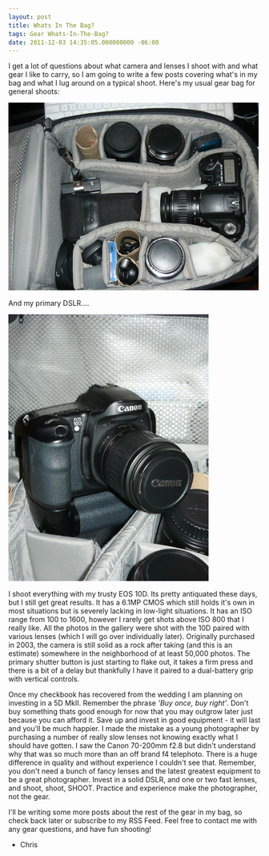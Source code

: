 ```yaml
---
layout: post
title: Whats In The Bag? 
tags: Gear Whats-In-The-Bag?
date: 2011-12-03 14:35:05.000000000 -06:00
---
```

<p>I get a lot of questions about what camera and lenses I shoot with and what gear I like to carry, so I am going to write a few posts covering what's in my bag and what I lug around on a typical shoot.  Here's my usual gear bag for general shoots:</p>

<img src="/images/bag.jpg" alt="Lowepro Camera Bag" />

<p>And my primary DSLR....</p>
<img src="/images/10D.jpg" alt="Canon EOS 10D DSLR" />

<p>I shoot everything with my trusty EOS 10D.  Its pretty antiquated these days, but I still get great results.  It has a 6.1MP CMOS which still holds it's own in most situations but is severely lacking in low-light situations. It has an ISO range from 100 to 1600, however I rarely get shots above ISO 800 that I really like. All the photos in the gallery were shot with the 10D paired with various lenses (which I will go over individually later).  Originally purchased in 2003, the camera is still solid as a rock after taking (and this is an estimate) somewhere in the neighborhood of at least 50,000 photos.  The primary shutter button is just starting to flake out, it takes a firm press and there is a bit of a delay but thankfully I have it paired to a dual-battery grip with vertical controls.</p>

<p>Once my checkbook has recovered from the wedding I am planning on investing in a 5D MkII.  Remember the phrase <em>'Buy once, buy right'</em>.  Don't buy something thats good enough for now that you may outgrow later just because you can afford it. Save up and invest in good equipment - it will last and you'll be much happier.  I made the mistake as a young photographer by purchasing a number of really slow lenses not knowing exactly what I should have gotten.  I saw the Canon 70-200mm f2.8 but didn't understand why that was so much more than an off brand f4 telephoto.  There is a huge difference in quality and without experience I couldn't see that.  Remember, you don't need a bunch of fancy lenses and the latest greatest equipment to be a great photographer.  Invest in a solid DSLR, and one or two fast lenses, and shoot, shoot, SHOOT.  Practice and experience make the photographer, not the gear.</p>
<p>I'll be writing some more posts about the rest of the gear in my bag, so check back later or subscribe to my RSS Feed.  Feel free to contact me with any gear questions, and have fun shooting!<br />

- Chris</p>
